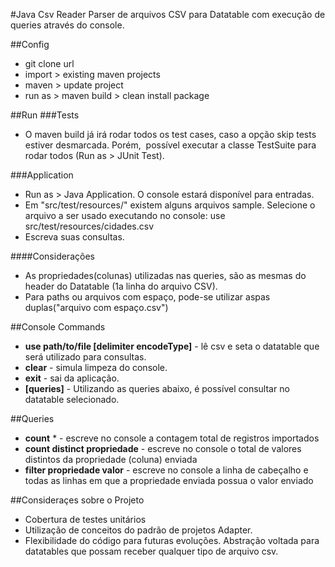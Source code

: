 #Java Csv Reader
Parser de arquivos CSV para Datatable com execução de queries através do console.


##Config
- git clone url 
- import > existing maven projects
- maven > update project
- run as > maven build > clean install package

##Run
###Tests
- O maven build já irá rodar todos os test cases, caso a opção skip tests estiver desmarcada. Porém,  possível executar a classe TestSuite para rodar todos (Run as > JUnit Test).

###Application
- Run as > Java Application. O console estará disponível para entradas.
- Em "src/test/resources/" existem alguns arquivos sample. Selecione o arquivo a ser usado executando no console: use src/test/resources/cidades.csv
- Escreva suas consultas. 

####Considerações
- As propriedades(colunas) utilizadas nas queries, são as mesmas do header do Datatable (1a linha do arquivo CSV).
- Para paths ou arquivos com espaço, pode-se utilizar aspas duplas("arquivo com espaço.csv")


##Console Commands
- **use path/to/file [delimiter encodeType]** - lê csv e seta o datatable que será utilizado para consultas.
- **clear** - simula limpeza do console.
- **exit** - sai da aplicação.
- **[queries]** - Utilizando as queries abaixo, é possível consultar no datatable selecionado.


##Queries
- **count** * - escreve no console a contagem total de registros importados
- **count distinct propriedade** - escreve no console o total de valores distintos da propriedade (coluna) enviada 
- **filter propriedade valor** - escreve no console a linha de cabeçalho e todas as linhas em que a propriedade enviada possua o valor enviado 


##Consideraçes sobre o Projeto
- Cobertura de testes unitários
- Utilização de conceitos do padrão de projetos Adapter.
- Flexibilidade do código para futuras evoluções. Abstração voltada para datatables que possam receber qualquer tipo de arquivo csv.
